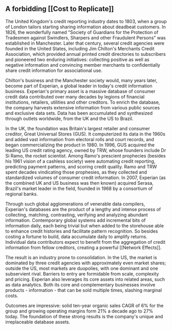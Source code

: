 ## A forbidding [[Cost to Replicate]]
The United Kingdom's credit reporting industry dates to 1803, when a group of London tailors starting sharing information about deadbeat customers. In 1826, the wonderfully named "Society of Guardians for the Protection of Tradesmen against Swindlers, Sharpers and other Fraudulent Persons" was established in Manchester. Later that century, several credit agencies were founded in the United States, including Jim Chilton's Merchants Credit Association, which provided annual printed credit directories to subscribers and pioneered two enduring initiatives: collecting positive as well as negative information and convincing member merchants to confidentially share credit information for associational use.

Chilton's business and the Manchester society would, many years later, become part of Experian, a global leader in today's credit information business.  Experian's primary asset is a massive database of consumer credit data contributed over many decades by legions of financial institutions, retailers, utilities and other creditors. To enrich the database, the company harvests extensive information from various public sources and exclusive data sets. Data has been accumulated and synthesized  through outlets worldwide, from the UK and the US to Brazil.

In the UK, the foundation was Britain's largest retailer and consumer creditor, Great Universal Stores (GUS). It computerized its data in the 1960s and added vast information from electoral rolls  and court records, and began commercializing the product in 1980.  In 1996, GUS acquired the leading US credit rating agency, owned by TRW, whose founders include Dr Si Ramo, the rocket scientist. Among Ramo's prescient prophecies (besides his 1961 vision of a cashless society) were automating credit reporting, predicting payment patterns, and scoring credit quality. Ramo and TRW spent decades vindicating those prophesies,  as they collected and standardized volumes of consumer credit information. In 2007, Experian (as the combined UK and US business was then known)  acquired Serasa, Brazil's market leader in the field, founded in 1968 by a consortium of regional banks.

Through such global agglomerations of venerable data compilers, Experian's databases are the product of a lengthy and intense process of collecting, matching, contrasting, verifying and analyzing abundant information. Contemporary global systems add incremental bits of information daily, each being trivial but when added to the storehouse able to enhance credit histories and facilitate pattern recognition. So besides costing a fortune to build, data accumulate daily to amplify returns.  Individual data contributors expect to benefit from the aggregation of credit information from fellow creditors, creating a powerful  [[Network Effects]].

The result is an industry prone to consolidation. In the US, the market is dominated by three credit agencies with approximately even market shares; outside the US, most markets are duopolies, with one dominant and one subservient rival. Barriers to entry are formidable from scale, complexity and pricing. Experian also leverages its core assets into related areas, such as data analytics. Both its core and complementary businesses involve products - information - that can be sold multiple times, slashing marginal costs. 

Outcomes are impressive: solid ten-year organic sales CAGR of 6% for the group and growing operating margins form 21% a decade ago to 27% today. The foundation of these strong results is the company's unique and irreplaceable database assets. 